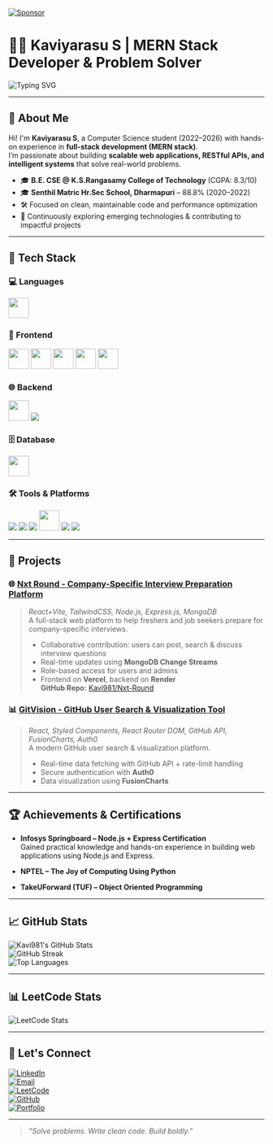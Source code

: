 [![Sponsor](https://img.shields.io/badge/Sponsor-%E2%9D%A4-red?style=for-the-badge)](https://github.com/sponsors/Kavi981)

# 👨‍💻 Kaviyarasu S | MERN Stack Developer & Problem Solver  

<p>
  <img src="https://readme-typing-svg.demolab.com?font=Fira+Code&pause=1000&color=F70000&width=435&lines=Hey+there!+I'm+Kaviyarasu.;MERN+Stack+Developer;I+love+solving+real-world+problems." alt="Typing SVG" />
</p>

---

## 👋 About Me  

Hi! I'm **Kaviyarasu S**, a Computer Science student (2022–2026) with hands-on experience in **full-stack development (MERN stack)**.  
I’m passionate about building **scalable web applications, RESTful APIs, and intelligent systems** that solve real-world problems.  

- 🎓 **B.E. CSE @ K.S.Rangasamy College of Technology** (CGPA: 8.3/10)  
- 🎓 **Senthil Matric Hr.Sec School, Dharmapuri** – 88.8% (2020–2022)  
- 🛠️ Focused on clean, maintainable code and performance optimization  
- 🚀 Continuously exploring emerging technologies & contributing to impactful projects  

---

## 🚀 Tech Stack  

### 💻 Languages  
<p>
  <img src="https://img.icons8.com/color/48/java-coffee-cup-logo.png" height="40"/>
</p>

### 🎨 Frontend  
<p>
  <img src="https://img.icons8.com/color/48/html-5--v1.png" height="40"/>
  <img src="https://img.icons8.com/color/48/css3.png" height="40"/>
  <img src="https://img.icons8.com/color/48/javascript--v1.png" height="40"/>
  <img src="https://img.icons8.com/officel/48/react.png" height="40"/>
  <img src="https://img.icons8.com/color/48/typescript.png" height="40"/>
</p>

### 🌐 Backend  
<p>
  <img src="https://img.icons8.com/color/48/nodejs.png" height="40"/>
  <img src="https://img.shields.io/badge/Express.js-000000?style=for-the-badge&logo=express&logoColor=white"/>
</p>

### 🗄️ Database  
<p>
  <img src="https://img.icons8.com/external-tal-revivo-color-tal-revivo/48/external-mongodb-a-cross-platform-document-oriented-database-program-logo-color-tal-revivo.png" height="40"/>
</p>

### 🛠 Tools & Platforms  
<p>
  <img src="https://img.shields.io/badge/GitHub-181717?style=for-the-badge&logo=github&logoColor=white"/>
  <img src="https://img.shields.io/badge/Postman-FF6C37?style=for-the-badge&logo=postman&logoColor=white"/>
  <img src="https://img.shields.io/badge/ThunderClient-007ACC?style=for-the-badge&logo=thunder-client&logoColor=white"/>
  <img src="https://img.icons8.com/color/48/visual-studio-code-2019.png" height="40"/>
  <img src="https://img.shields.io/badge/Vercel-000000?style=for-the-badge&logo=vercel&logoColor=white"/>
  <img src="https://img.shields.io/badge/Render-00979D?style=for-the-badge&logo=render&logoColor=white"/>
</p>

---

## 🧠 Projects  

### 🌐 [Nxt Round - Company-Specific Interview Preparation Platform](https://nxtround.tech/)  
> *React+Vite, TailwindCSS, Node.js, Express.js, MongoDB*  
> A full-stack web platform to help freshers and job seekers prepare for company-specific interviews.  
> - Collaborative contribution: users can post, search & discuss interview questions  
> - Real-time updates using **MongoDB Change Streams**  
> - Role-based access for users and admins  
> - Frontend on **Vercel**, backend on **Render**  
> **GitHub Repo:** [Kavi981/Nxt-Round](https://github.com/Kavi981/nxt-round)  

### 📊 [GitVision - GitHub User Search & Visualization Tool](https://github.com/Kavi981/GitVision)  
> *React, Styled Components, React Router DOM, GitHub API, FusionCharts, Auth0*  
> A modern GitHub user search & visualization platform.  
> - Real-time data fetching with GitHub API + rate-limit handling  
> - Secure authentication with **Auth0**  
> - Data visualization using **FusionCharts**  

---

## 🏆 Achievements & Certifications  

- **Infosys Springboard – Node.js + Express Certification**  
  Gained practical knowledge and hands-on experience in building web applications using Node.js and Express.  

- **NPTEL – The Joy of Computing Using Python**  

- **TakeUForward (TUF) – Object Oriented Programming**  

---

## 📈 GitHub Stats  

![Kavi981's GitHub Stats](https://github-readme-stats.vercel.app/api?username=Kavi981&show_icons=true&theme=vue-dark&count_private=true&hide_border=true&cache_seconds=86400)  
![GitHub Streak](https://github-readme-streak-stats.herokuapp.com/?user=Kavi981&theme=radical&hide_border=true)  
![Top Languages](https://github-readme-stats.vercel.app/api/top-langs/?username=Kavi981&layout=compact&theme=radical&hide_border=true)  

---

## 📊 LeetCode Stats  

![LeetCode Stats](https://leetcard.jacoblin.cool/kaviyarasu_senthamilan?theme=light&font=Karma&ext=heatmap)  

---

## 🔗 Let's Connect  

[![LinkedIn](https://img.shields.io/badge/-LinkedIn-blue?style=for-the-badge&logo=linkedin)](https://www.linkedin.com/in/kaviyarasu-s-a90587324)  
[![Email](https://img.shields.io/badge/-Gmail-D14836?style=for-the-badge&logo=gmail&logoColor=white)](mailto:kavithamil2005@gmail.com)  
[![LeetCode](https://img.shields.io/badge/LeetCode-FFA116?style=for-the-badge&logo=leetcode&logoColor=black)](https://leetcode.com/u/kaviyarasu_senthamilan/)  
[![GitHub](https://img.shields.io/badge/GitHub-181717?style=for-the-badge&logo=github)](https://github.com/Kavi981)  
[![Portfolio](https://img.shields.io/badge/Portfolio-12100E?style=for-the-badge&logo=vercel&logoColor=white)](https://kaviyarasu-website.vercel.app/)  

---

> _“Solve problems. Write clean code. Build boldly.”_  
